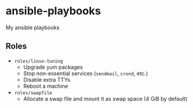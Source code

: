 # ansible-playbooks

My ansible playbooks

## Roles

- `roles/linux-tuning`
  - Upgrade yum packages
  - Stop non-essential services (`sendmail`, `crond`, etc.)
  - Disable extra TTYs
  - Reboot a machine
- `roles/swapfile`
  - Allocate a swap file and mount it as swap space (4 GiB by default)
